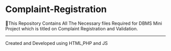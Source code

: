 # Complaint-Registration
 🔗This Repository Contains All The Necessary files Required for DBMS Mini Project which is titled on Complaint Registration and Validation.








<hr> 

Created and Developed using HTML,PHP and JS
